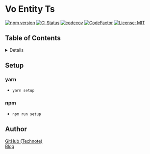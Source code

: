 # Vo Entity Ts

[![npm version](https://badge.fury.io/js/%40technote-space%2Fvo-entity-ts.svg)](https://badge.fury.io/js/%40technote-space%2Fvo-entity-ts)
[![CI Status](https://github.com/technote-space/vo-entity-ts/workflows/CI/badge.svg)](https://github.com/technote-space/vo-entity-ts/actions)
[![codecov](https://codecov.io/gh/technote-space/vo-entity-ts/branch/master/graph/badge.svg)](https://codecov.io/gh/technote-space/vo-entity-ts)
[![CodeFactor](https://www.codefactor.io/repository/github/technote-space/vo-entity-ts/badge)](https://www.codefactor.io/repository/github/technote-space/vo-entity-ts)
[![License: MIT](https://img.shields.io/badge/License-MIT-blue.svg)](https://github.com/technote-space/vo-entity-ts/blob/master/LICENSE)



## Table of Contents

<!-- START doctoc generated TOC please keep comment here to allow auto update -->
<!-- DON'T EDIT THIS SECTION, INSTEAD RE-RUN doctoc TO UPDATE -->
<details>
<summary>Details</summary>

- [Setup](#setup)
  - [yarn](#yarn)
  - [npm](#npm)
- [Author](#author)

</details>
<!-- END doctoc generated TOC please keep comment here to allow auto update -->

## Setup
### yarn
- `yarn setup`
### npm
- `npm run setup`

## Author
[GitHub (Technote)](https://github.com/technote-space)  
[Blog](https://technote.space)
